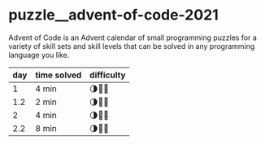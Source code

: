 # puzzle__advent-of-code-2021
Advent of Code is an Advent calendar of small programming puzzles for a variety of skill sets and skill levels that can be solved in any programming language you like.


| day | time solved | difficulty |
| --- | ----------- | ---------- |
| 1   | 4 min       | 🌗🌚🌚        |
| 1.2 | 2 min       | 🌗🌚🌚        |
| 2   | 4 min       | 🌗🌚🌚        |
| 2.2 | 8 min       | 🌗🌚🌚        |